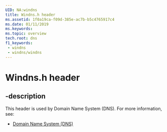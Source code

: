 ```yaml
---
UID: NA:windns
title: Windns.h header
ms.assetid: 1f0a19ca-f09d-385e-ac7b-b5c4765917c4
ms.date: 01/11/2019
ms.keywords: 
ms.topic: overview
tech.root: dns
f1_keywords:
 - windns
 - windns/windns
---
```


# Windns.h header


## -description

This header is used by Domain Name System (DNS). For more information, see:

- [Domain Name System (DNS)](../_dns/index.md)

